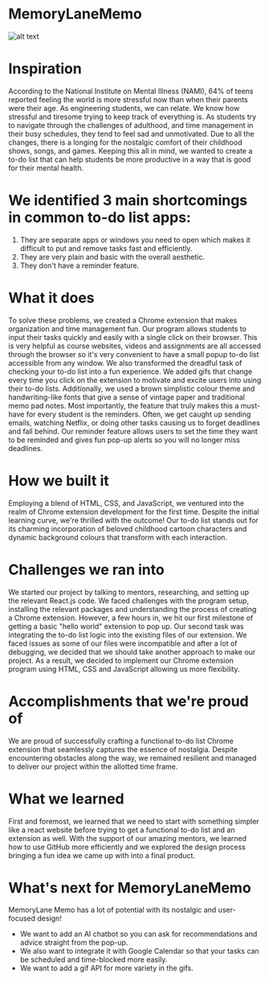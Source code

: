 # MemoryLaneMemo
![alt text](https://github.com/UofTHack11Basics/MemoryLaneMemo/blob/4ed6a88495ba0a2e39ef3bda059fb7c0dfdaf22b/MemoryLaneMemo%20final%20front%20end.png)

# Inspiration
According to the National Institute on Mental Illness (NAMI), 64% of teens reported feeling the world is more stressful now than when their parents were their age. As engineering students, we can relate. We know how stressful and tiresome trying to keep track of everything is. As students try to navigate through the challenges of adulthood, and time management in their busy schedules, they tend to feel sad and unmotivated. Due to all the changes, there is a longing for the nostalgic comfort of their childhood shows, songs, and games. Keeping this all in mind, we wanted to create a to-do list that can help students be more productive in a way that is good for their mental health.

# We identified 3 main shortcomings in common to-do list apps:
  1. They are separate apps or windows you need to open which makes it difficult to put and remove tasks fast and efficiently.
  2. They are very plain and basic with the overall aesthetic.
  3. They don't have a reminder feature.

# What it does
To solve these problems, we created a Chrome extension that makes organization and time management fun. Our program allows students to input their tasks quickly and easily with a single click on their browser. This is very helpful as course websites, videos and assignments are all accessed through the browser so it's very convenient to have a small popup to-do list accessible from any window. We also transformed the dreadful task of checking your to-do list into a fun experience. We added gifs that change every time you click on the extension to motivate and excite users into using their to-do lists. Additionally, we used a brown simplistic colour theme and handwriting-like fonts that give a sense of vintage paper and traditional memo pad notes. Most importantly, the feature that truly makes this a must-have for every student is the reminders. Often, we get caught up sending emails, watching Netflix, or doing other tasks causing us to forget deadlines and fall behind. Our reminder feature allows users to set the time they want to be reminded and gives fun pop-up alerts so you will no longer miss deadlines.

# How we built it
Employing a blend of HTML, CSS, and JavaScript, we ventured into the realm of Chrome extension development for the first time. Despite the initial learning curve, we're thrilled with the outcome! Our to-do list stands out for its charming incorporation of beloved childhood cartoon characters and dynamic background colours that transform with each interaction.

# Challenges we ran into
We started our project by talking to mentors, researching, and setting up the relevant React.js code. We faced challenges with the program setup, installing the relevant packages and understanding the process of creating a Chrome extension. However, a few hours in, we hit our first milestone of getting a basic "hello world" extension to pop up. Our second task was integrating the to-do list logic into the existing files of our extension. We faced issues as some of our files were incompatible and after a lot of debugging, we decided that we should take another approach to make our project. As a result, we decided to implement our Chrome extension program using HTML, CSS and JavaScript allowing us more flexibility.

# Accomplishments that we're proud of
We are proud of successfully crafting a functional to-do list Chrome extension that seamlessly captures the essence of nostalgia. Despite encountering obstacles along the way, we remained resilient and managed to deliver our project within the allotted time frame.

# What we learned
First and foremost, we learned that we need to start with something simpler like a react website before trying to get a functional to-do list and an extension as well. With the support of our amazing mentors, we learned how to use GitHub more efficiently and we explored the design process bringing a fun idea we came up with into a final product.

# What's next for MemoryLaneMemo
MemoryLane Memo has a lot of potential with its nostalgic and user-focused design!
  - We want to add an AI chatbot so you can ask for recommendations and advice straight from the pop-up.
  - We also want to integrate it with Google Calendar so that your tasks can be scheduled and time-blocked more easily.
  - We want to add a gif API for more variety in the gifs.
